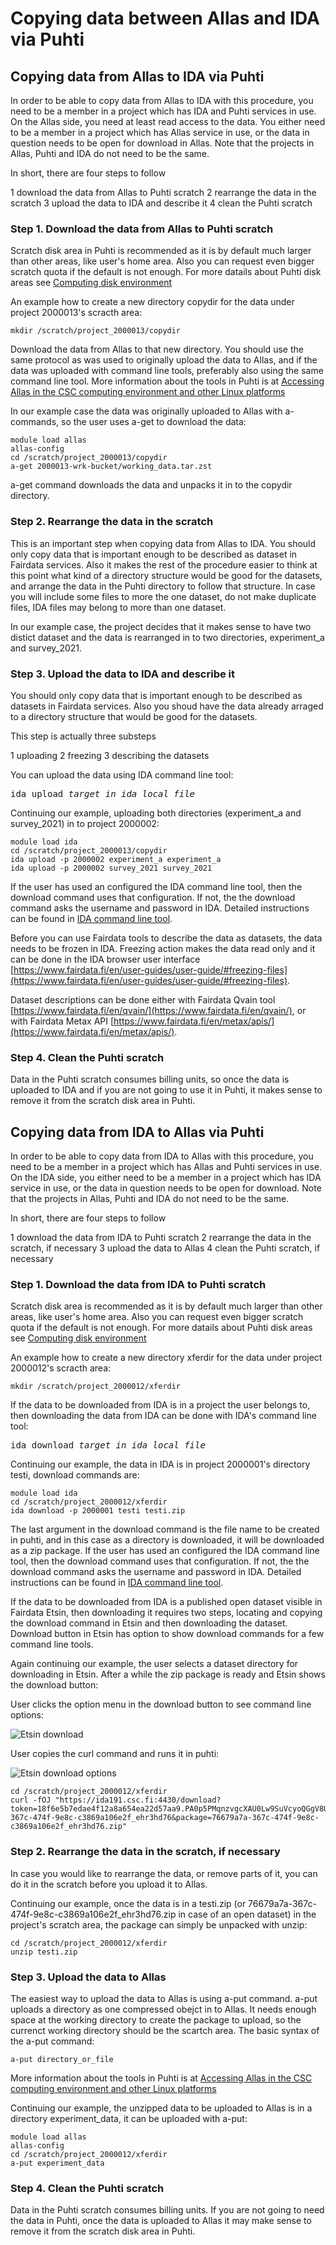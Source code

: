 # Copying data between Allas and IDA via Puhti

## Copying data from Allas to IDA via Puhti

In order to be able to copy data from Allas to IDA with this procedure, you need to be a member in a project which has IDA and Puhti services in use. On the Allas side, you need at least read access to the data. You either need to be a member in a project which has Allas service in use, or the data in question needs to be open for download in Allas. Note that the projects in Allas, Puhti and IDA do not need to be the same.

In short, there are four steps to follow

 1 download the data from Allas to Puhti scratch
 2 rearrange the data in the scratch
 3 upload the data to IDA and describe it
 4 clean the Puhti scratch

### Step 1. Download the data from Allas to Puhti scratch

Scratch disk area in Puhti is recommended as it is by default much larger than other areas, like user's home area. Also you can request even bigger scratch quota if the default is not enough. For more datails about Puhti disk areas see [Computing disk environment](../../computing/disk.md)

An example how to create a new directory copydir for the data under project 2000013's scracth area:
```text
mkdir /scratch/project_2000013/copydir
```

Download the data from Allas to that new directory. You should use the same protocol as was used to originally upload the data to Allas, and if the data was uploaded with command line tools, preferably also using the same command line tool. More information about the tools in Puhti is at [Accessing Allas in the CSC computing environment and other Linux platforms](../Allas/accessing_allas/#accessing-allas-in-the-csc-computing-environment-and-other-linux-platforms)

In our example case the data was originally uploaded to Allas with a-commands, so the user uses a-get to download the data:
```text
module load allas
allas-config
cd /scratch/project_2000013/copydir
a-get 2000013-wrk-bucket/working_data.tar.zst
```
a-get command downloads the data and unpacks it in to the copydir directory.

### Step 2. Rearrange the data in the scratch

This is an important step when copying data from Allas to IDA. You should only copy data that is important enough to be described as dataset in Fairdata services. Also it makes the rest of the procedure easier to think at this point what kind of a directory structure would be good for the datasets, and arrange the data in the Puhti directory to follow that structure. In case you will include some files to more the one dataset, do not make duplicate files, IDA files may belong to more than one dataset.

In our example case, the project decides that it makes sense to have two distict dataset and the data is rearranged in to two directories, experiment_a and survey_2021.

### Step 3. Upload the data to IDA and describe it

You should only copy data that is important enough to be described as datasets in Fairdata services. Also you shoud have the data already arraged to a directory structure that would be good for the datasets.

This step is actually three substeps

 1 uploading
 2 freezing
 3 describing the datasets

You can upload the data using IDA command line tool:
<pre>ida upload <em>target_in_ida local_file</em>
</pre>
Continuing our example, uploading both directories (experiment_a and survey_2021) in to project 2000002:
```text
module load ida
cd /scratch/project_2000013/copydir
ida upload -p 2000002 experiment_a experiment_a
ida upload -p 2000002 survey_2021 survey_2021
```
If the user has used an configured the IDA command line tool, then the download command uses that configuration. If not, the the download command asks the username and password in IDA. Detailed instructions can be found in [IDA command line tool](../ida/using_ida/#configuring-and-using-ida-in-csc-supercomputers).

Before you can use Fairdata tools to describe the data as datasets, the data needs to be frozen in IDA. Freezing action makes the data read only and it can be done in the IDA browser user interface [https://www.fairdata.fi/en/user-guides/user-guide/#freezing-files](https://www.fairdata.fi/en/user-guides/user-guide/#freezing-files).

Dataset descriptions can be done either with Fairdata Qvain tool [https://www.fairdata.fi/en/qvain/](https://www.fairdata.fi/en/qvain/), or with Fairdata Metax API [https://www.fairdata.fi/en/metax/apis/](https://www.fairdata.fi/en/metax/apis/).

### Step 4. Clean the Puhti scratch

Data in the Puhti scratch consumes billing units, so once the data is uploaded to IDA and if you are not going to use it in Puhti, it makes sense to remove it from the scratch disk area in Puhti.

## Copying data from IDA to Allas via Puhti

In order to be able to copy data from IDA to Allas with this procedure, you need to be a member in a project which has Allas and Puhti services in use. On the IDA side, you either need to be a member in a project which has IDA service in use, or the data in question needs to be open for download. Note that the projects in Allas, Puhti and IDA do not need to be the same.

In short, there are four steps to follow

 1 download the data from IDA to Puhti scratch
 2 rearrange the data in the scratch, if necessary
 3 upload the data to Allas
 4 clean the Puhti scratch, if necessary

### Step 1. Download the data from IDA to Puhti scratch

Scratch disk area is recommended as it is by default much larger than other areas, like user's home area. Also you can request even bigger scratch quota if the default is not enough. For more datails about Puhti disk areas see [Computing disk environment](../../computing/disk.md)

An example how to create a new directory xferdir for the data under project 2000012's scracth area:
```text
mkdir /scratch/project_2000012/xferdir
```

If the data to be downloaded from IDA is in a project the user belongs to, then downloading the data from IDA can be done with IDA's command line tool:
<pre>ida download <em>target_in_ida local_file</em> 
</pre>
Continuing our example, the data in IDA is in project 2000001's directory testi, download commands are:
```text
module load ida
cd /scratch/project_2000012/xferdir
ida download -p 2000001 testi testi.zip
```
The last argument in the download command is the file name to be created in puhti, and in this case as a directory is downloaded, it will be downloaded as a zip package. If the user has used an configured the IDA command line tool, then the download command uses that configuration. If not, the the download command asks the username and password in IDA. Detailed instructions can be found in [IDA command line tool](../ida/using_ida/#configuring-and-using-ida-in-csc-supercomputers).

If the data to be downloaded from IDA is a published open dataset visible in Fairdata Etsin, then downloading it requires two steps, locating and copying the download command in Etsin and then downloading the dataset. Download button in Etsin has option to show download commands for a few command line tools.

Again continuing our example, the user selects a dataset directory for downloading in Etsin. After a while the zip package is ready and Etsin shows the download button:

User clicks the option menu in the download button to see command line options:

![Etsin download](img/etsin-download.png)

User copies the curl command and runs it in puhti:

![Etsin download options](img/etsin-download-options.png)

```text
cd /scratch/project_2000012/xferdir
curl -fOJ "https://ida191.csc.fi:4430/download?token=18f6e5b7edae4f12a8a654ea22d57aa9.PA0p5PMqnzvgcXAU0Lw9SuVcyoQGgV8Ugnk3GEppU0b4UUhGWRLP8FRHB2MvyUTjPA0p5PMqnzvgcXAU0Lw9SuVcyoQGgV8Ugnk3GEppU0b4UUhGWRLP8FRHB2MvyUTjPA0p5PMqnzvgcXAU0Lw9SuVcyoQGgV8Ugnk3G_e3668097e34d437484e15d53624e7905=76679a7a-367c-474f-9e8c-c3869a106e2f_ehr3hd76&package=76679a7a-367c-474f-9e8c-c3869a106e2f_ehr3hd76.zip"
```

### Step 2. Rearrange the data in the scratch, if necessary

In case you would like to rearrange the data, or remove parts of it, you can do it in the scratch before you upload it to Allas.

Continuing our example, once the data is in a testi.zip (or 76679a7a-367c-474f-9e8c-c3869a106e2f_ehr3hd76.zip in case of an open dataset) in the project's scratch area, the package can simply be unpacked with unzip:
```text
cd /scratch/project_2000012/xferdir
unzip testi.zip
```

### Step 3. Upload the data to Allas

The easiest way to upload the data to Allas is using a-put command. a-put uploads a directory as one compressed obejct in to Allas. It needs enough space at the working directory to create the package to upload, so the currenct working directory should be the scartch area. The basic syntax of the a-put command:
```text
a-put directory_or_file
```
More information about the tools in Puhti is at [Accessing Allas in the CSC computing environment and other Linux platforms](../Allas/accessing_allas/#accessing-allas-in-the-csc-computing-environment-and-other-linux-platforms)

Continuing our example, the unzipped data to be uploaded to Allas is in a directory experiment_data, it can be uploaded with a-put:
```text
module load allas
allas-config
cd /scratch/project_2000012/xferdir
a-put experiment_data
```

### Step 4. Clean the Puhti scratch

Data in the Puhti scratch consumes billing units. If you are not going to need the data in Puhti, once the data is uploaded to Allas it may make sense to remove it from the scratch disk area in Puhti.

